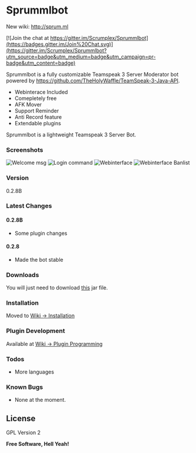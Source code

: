 # Sprummlbot

New wiki: http://sprum.ml

[![Join the chat at https://gitter.im/Scrumplex/Sprummlbot](https://badges.gitter.im/Join%20Chat.svg)](https://gitter.im/Scrumplex/Sprummlbot?utm_source=badge&utm_medium=badge&utm_campaign=pr-badge&utm_content=badge)

Sprummlbot is a fully customizable Teamspeak 3 Server Moderator bot powered by https://github.com/TheHolyWaffle/TeamSpeak-3-Java-API.

  - Webinterace Included
  - Comepletely free
  - AFK Mover
  - Support Reminder
  - Anti Record feature
  - Extendable plugins

Sprummlbot is a lightweight Teamspeak 3 Server Bot.

### Screenshots
![Welcome msg](http://i.imgur.com/IvENRmQ.png)
![Login command](http://i.imgur.com/NjWDC6e.png)
![Webinterface](http://i.imgur.com/ZsmUyRN.png)
![Webinterface Banlist](http://i.imgur.com/5BHrCVN.png)

### Version
0.2.8B

### Latest Changes
#### 0.2.8B
 - Some plugin changes
 
#### 0.2.8
 - Made the bot stable

### Downloads

You will just need to download [this] jar file.

### Installation
Moved to [Wiki -> Installation](http://sprum.ml/wiki/index.php/Installation)

### Plugin Development
Available at [Wiki -> Plugin Programming](http://sprum.ml/wiki/index.php/Plugin_Programming)

### Todos
 - More languages

### Known Bugs
 - None at the moment.

License
----
GPL Version 2

**Free Software, Hell Yeah!**

[//]: ##
   [this]: <http://sprum.ml/releases/latest/>

